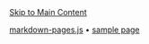 
<div id="skip">
    <a href="#main">Skip to Main Content</a>
</div>

<p role="navigation">
    <a href=".">markdown-pages.js</a> • 
    <a href="?page=sample-page">sample page</a>
</p>
